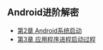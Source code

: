 ## Android进阶解密

* [第2章 Android系统启动](https://github.com/NieJianJian/AndroidNotes/blob/master/ReadingNotes/Book3/Chapter2.md)
* [第3章 应用程序进程启动过程](https://github.com/NieJianJian/AndroidNotes/blob/master/ReadingNotes/Book3/Chapter3.md)

